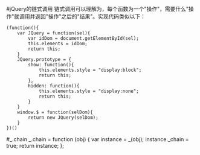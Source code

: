 #jQuery的链式调用
链式调用可以理解为，每个函数为一个"操作"，需要什么"操作"就调用并返回"操作"之后的"结果"。实现代码类似以下：

    (function(){ 
        var JQuery = function(sel){
            var idDom = document.getElementById(sel);
            this.elements = idDom;
            return this;
        }
        JQuery.prototype = {
            show: function(){
                this.elements.style = "display:block";
                return this;
            },
            hidden: function(){
                this.elements.style = "display:none";
                return this;
            }
        }
        window.$ = function(selDom){
            return new JQuery(selDom);
        }
    })()
#_.chain
    _.chain = function (obj) {
        var instance = _(obj);
        instance._chain = true;
        return instance;
    };